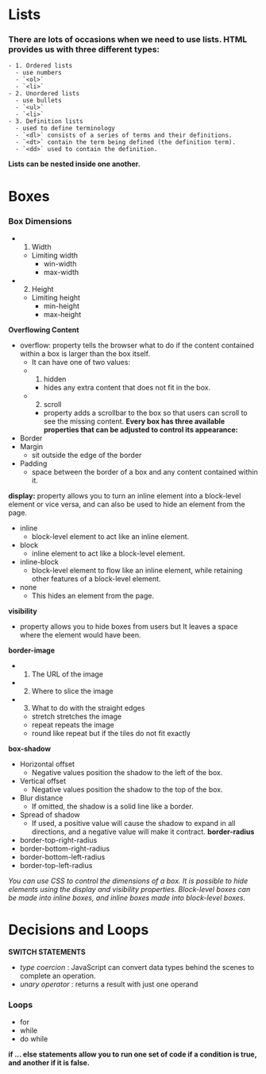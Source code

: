 # Lists
### There are lots of occasions when we need to use lists. HTML provides us with three different types:
    - 1. Ordered lists
      - use numbers
      - `<ol>`
      - `<li>`
    - 2. Unordered lists
      - use bullets
      - `<ul>`
      - `<li>`
    - 3. Definition lists
      - used to define terminology
      - `<dl>` consists of a series of terms and their definitions.
      - `<dt>` contain the term being defined (the definition term).
      - `<dd>` used to contain the definition.

**Lists can be nested inside one another.**

# Boxes 
### Box Dimensions
   - 1. Width
     - Limiting width 
       - win-width 
       - max-width
   - 2. Height
     - Limiting height
       - min-height
       - max-height

**Overflowing Content**
  - overflow: property tells the browser what to do if the content contained within a box is larger than the box itself.
    - It can have one of two values:
     - 1. hidden
       - hides any extra content that does not fit in the box.
     - 2. scroll
       - property adds a scrollbar to the box so that users can scroll to see the missing content.
**Every box has three available properties that can be adjusted to control its appearance:**
  - Border
  - Margin
    - sit outside the edge of the border
  - Padding
    - space between the border of a box and any content contained within it.

**display:** property allows you to turn an inline element into a block-level element or vice versa, and can also be used to hide an element from the page.
  - inline 
    - block-level element to act like an inline element.
  - block
    - inline element to act like a block-level element.
  - inline-block
    - block-level element to flow like an inline element, while retaining other features of a block-level element.
  - none
    - This hides an element from the page.

**visibility**
  - property allows you to hide boxes from users but It leaves a space where the element would have been.

**border-image**
  - 1. The URL of the image
  - 2. Where to slice the image
  - 3. What to do with the straight edges
    - stretch stretches the image
    - repeat repeats the image
    - round like repeat but if the tiles do not fit exactly

**box-shadow**
  - Horizontal offset
    - Negative values position the shadow to the left of the box.
 - Vertical offset
    - Negative values position the shadow to the top of the box.
 - Blur distance
    - If omitted, the shadow is a solid line like a border.
 - Spread of shadow
    - If used, a positive value will cause the shadow to expand in all directions, and a negative value will make it contract.
**border-radius**
 - border-top-right-radius
 - border-bottom-right-radius
 - border-bottom-left-radius
 - border-top-left-radius

 *You can use CSS to control the dimensions of a box.*
 *It is possible to hide elements using the display and visibility properties.*
 *Block-level boxes can be made into inline boxes, and inline boxes made into block-level boxes.*


 # Decisions and Loops
**SWITCH STATEMENTS**

 - *type coercion* : JavaScript can convert data types behind the scenes to complete an operation.
 - *unary operator* : returns a result with just one operand

### Loops 
   - for
   - while
   - do while

**if ... else statements allow you to run one set of code if a condition is true, and another if it is false.**